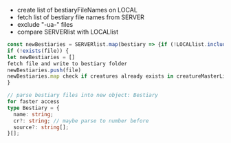 - create list of bestiaryFileNames on LOCAL
- fetch list of bestiary file names from SERVER
- exclude "-ua-" files
- compare SERVERlist with LOCALlist
```ts
const newBestiaries = SERVERlist.map(bestiary => {if (!LOCALlist.includes(bestiary)) => bestiary})
if (!exists(file)) {
let newBestiaries = []
fetch file and write to bestiary folder
newBestiaries.push(file)
newBestiaries.map check if creatures already exists in creatureMasterList, if not, add them
}

// parse bestiary files into new object: Bestiary
for faster access
type Bestiary = {
  name: string;
  cr?: string; // maybe parse to number before
  source?: string[];
}[];
```